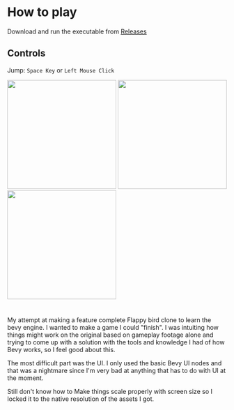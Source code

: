 # How to play
Download and run the executable from [Releases](https://github.com/flakelolz/bevy-flappy-bird/releases/)

## Controls
Jump: `Space Key` or `Left Mouse Click`

<img src="https://github.com/flakelolz/bevy-flappy-bird/assets/41105999/a334792a-d1c0-4b6d-87ef-a0c7ce9d5f12" width=250>
<img src="https://github.com/flakelolz/bevy-flappy-bird/assets/41105999/11618d8e-bea9-43ed-b41f-a7d1a2225e56" width=250>
<img src="https://github.com/flakelolz/bevy-flappy-bird/assets/41105999/84865403-33d3-4e5f-b2bd-22ec98eb8137" width=250>

# 
My attempt at making a feature complete Flappy bird clone to learn the bevy engine.
I wanted to make a game I could "finish". I was intuiting how things might work on the original based on gameplay footage alone
and trying to come up with a solution with the tools and knowledge I had of how Bevy works, so I feel good about this.

The most difficult part was the UI. I only used the basic Bevy UI nodes and that was a nightmare since I'm very bad at anything that
has to do with UI at the moment.

Still don't know how to Make things scale properly with screen size so I locked it to the native resolution of the assets I got.
